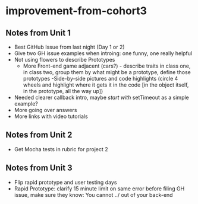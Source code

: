 # improvement-from-cohort3

## Notes from Unit 1

- Best GitHub Issue from last night (Day 1 or 2)
- Give two GH issue examples when introing: one funny, one really helpful
- Not using flowers to describe Prototypes
  - More Front-end game adjacent (cars?) - describe traits in class one, in class two, group them by what might be a prototype, define those prototypes
  -Side-by-side pictures and code highlights (circle 4 wheels and highlight where it gets it in the code [in the object itself, in the prototype, all the way up])
- Needed clearer callback intro, maybe *start with* setTimeout as a simple example?
- More going over answers
- More links with video tutorials

## Notes from Unit 2

- Get Mocha tests in rubric for project 2

## Notes from Unit 3

- Flip rapid prototype and user testing days 
- Rapid Prototype: clarify 15 minute limit on same error before filing GH issue, make sure they know: You cannot ../ out of your back-end
